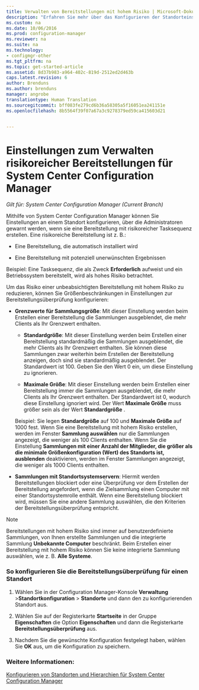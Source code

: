 ```yaml
---
title: Verwalten von Bereitstellungen mit hohem Risiko | Microsoft-Dokumentation
description: "Erfahren Sie mehr über das Konfigurieren der Standorteinstellungen in System Center Configuration Manager, um Administratoren zu warnen, wenn sie eine risikoreiche Bereitstellung erstellen."
ms.custom: na
ms.date: 10/06/2016
ms.prod: configuration-manager
ms.reviewer: na
ms.suite: na
ms.technology:
- configmgr-other
ms.tgt_pltfrm: na
ms.topic: get-started-article
ms.assetid: 8d37b983-a964-402c-819d-2512ed2d463b
caps.latest.revision: 6
author: Brenduns
ms.author: brenduns
manager: angrobe
translationtype: Human Translation
ms.sourcegitcommit: bff083fe279cd6b36a58305a5f16051ea241151e
ms.openlocfilehash: 8b5564f39f07a67a3c9278379ed59ca415603d21


---
```

# <a name="settings-to-manage-high-risk-deployments-for-system-center-configuration-manager"></a>Einstellungen zum Verwalten risikoreicher Bereitstellungen für System Center Configuration Manager

*Gilt für: System Center Configuration Manager (Current Branch)*


Mithilfe von System Center Configuration Manager können Sie Einstellungen an einem Standort konfigurieren, über die Administratoren gewarnt werden, wenn sie eine Bereitstellung mit risikoreicher Tasksequenz erstellen. Eine risikoreiche Bereitstellung ist z. B.:  

-   Eine Bereitstellung, die automatisch installiert wird  

-   Eine Bereitstellung mit potenziell unerwünschten Ergebnissen  

 Beispiel: Eine Tasksequenz, die als Zweck **Erforderlich** aufweist und ein Betriebssystem bereitstellt, wird als hohes Risiko betrachtet.  

 Um das Risiko einer unbeabsichtigten Bereitstellung mit hohem Risiko zu reduzieren, können Sie Größenbeschränkungen in Einstellungen zur Bereitstellungsüberprüfung konfigurieren:  

-   **Grenzwerte für Sammlungsgröße**: Mit dieser Einstellung werden beim Erstellen einer Bereitstellung die Sammlungen ausgeblendet, die mehr Clients als Ihr Grenzwert enthalten.  

    -   **Standardgröße**: Mit dieser Einstellung werden beim Erstellen einer Bereitstellung standardmäßig die Sammlungen ausgeblendet, die mehr Clients als Ihr Grenzwert enthalten. Sie können diese Sammlungen zwar weiterhin beim Erstellen der Bereitstellung anzeigen, doch sind sie standardmäßig ausgeblendet. Der Standardwert ist 100. Geben Sie den Wert 0 ein, um diese Einstellung zu ignorieren.  

    -   **Maximale Größe**: Mit dieser Einstellung werden beim Erstellen einer Bereitstellung immer die Sammlungen ausgeblendet, die mehr Clients als Ihr Grenzwert enthalten. Der Standardwert ist 0, wodurch diese Einstellung ignoriert wird. Der Wert **Maximale Größe** muss größer sein als der Wert **Standardgröße** .  

     Beispiel: Sie legen **Standardgröße** auf 100 und **Maximale Größe** auf 1000 fest. Wenn Sie eine Bereitstellung mit hohem Risiko erstellen, werden im Fenster **Sammlung auswählen** nur die Sammlungen angezeigt, die weniger als 100 Clients enthalten. Wenn Sie die Einstellung **Sammlungen mit einer Anzahl der Mitglieder, die größer als die minimale Größenkonfiguration (Wert) des Standorts ist, ausblenden** deaktivieren, werden im Fenster Sammlungen angezeigt, die weniger als 1000 Clients enthalten.  

-   **Sammlungen mit Standortsystemservern**: Hiermit werden Bereitstellungen blockiert oder eine Überprüfung vor dem Erstellen der Bereitstellung angefordert, wenn die Zielsammlung einen Computer mit einer Standortsystemrolle enthält. Wenn eine Bereitstellung blockiert wird, müssen Sie eine andere Sammlung auswählen, die den Kriterien der Bereitstellungsüberprüfung entspricht.  

> [!NOTE]  
>  Bereitstellungen mit hohem Risiko sind immer auf benutzerdefinierte Sammlungen, von Ihnen erstellte Sammlungen und die integrierte Sammlung **Unbekannte Computer** beschränkt. Beim Erstellen einer Bereitstellung mit hohem Risiko können Sie keine integrierte Sammlung auswählen, wie z. B. **Alle Systeme**.  

### <a name="to-configure-deployment-verification-for-a-site"></a>So konfigurieren Sie die Bereitstellungsüberprüfung für einen Standort  

1.  Wählen Sie in der Configuration Manager-Konsole **Verwaltung** >**Standortkonfiguration** > **Standorte** und dann den zu konfigurierenden Standort aus.  

2.  Wählen Sie auf der Registerkarte **Startseite** in der Gruppe **Eigenschaften** die Option **Eigenschaften** und dann die Registerkarte **Bereitstellungsüberprüfung** aus.  

3.  Nachdem Sie die gewünschte Konfiguration festgelegt haben, wählen Sie **OK** aus, um die Konfiguration zu speichern.  

### <a name="see-also"></a>Weitere Informationen:  
 [Konfigurieren von Standorten und Hierarchien für System Center Configuration Manager](../../core/servers/deploy/configure/configure-sites-and-hierarchies.md)



<!--HONumber=Dec16_HO3-->



